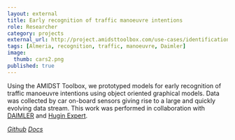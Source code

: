 ```yaml
---
layout: external
title: Early recognition of traffic manoeuvre intentions
role: Researcher
category: projects
external_url: http://project.amidsttoolbox.com/use-cases/identification-and-interpretation-of-maneuvers-in-traffic.html
tags: [Almeria, recognition, traffic, manoeuvre, Daimler]
image:
  thumb: cars2.png
published: true
---
```



Using the AMIDST Toolbox, we prototyped models for early recognition of traffic
manoeuvre intentions using object oriented graphical models. Data was collected by car on-board sensors giving rise to a
large and quickly evolving data stream. This work was performed in collaboration
with [DAIMLER](https://www.daimler.com) and [Hugin Expert](https://www.hugin.com/).

<a href="https://github.com/amidst/toolbox"><i class="fa fa-github" aria-hidden="true" > Github</i></a> <a href="http://project.amidsttoolbox.com/use-cases/identification-and-interpretation-of-maneuvers-in-traffic.html"><i class="fa fa-code" aria-hidden="true" > Docs</i></a>
